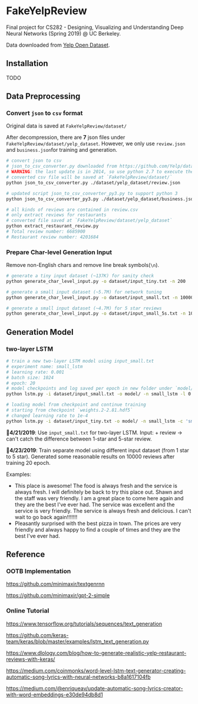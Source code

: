 # FakeYelpReview
Final project for CS282 - Designing, Visualizing and Understanding Deep Neural Networks (Spring 2019) @ UC Berkeley. 

Data downloaded from [Yelp Open Dataset](https://www.yelp.com/dataset).

## Installation

TODO

## Data Preprocessing

### Convert `json` to `csv` format

Original data is saved at `FakeYelpReview/dataset/`

After decompression, there are **7** json files under `FakeYelpReview/dataset/yelp_dataset`. However, we only use `review.json` and `business.json`for training and generation.

```bash
# convert json to csv
# json_to_csv_converter.py downloaded from https://github.com/Yelp/dataset-examples
# WARNING: the last update is in 2014, so use python 2.7 to execute the python script
# converted csv file will be saved at `FakeYelpReview/dataset/`
python json_to_csv_converter.py ./dataset/yelp_dataset/review.json

# updated script json_to_csv_converter_py3.py to support python 3
python json_to_csv_converter_py3.py ./dataset/yelp_dataset/business.json

# all kinds of reviews are contained in review.csv
# only extract reviews for restaurants
# converted file saved at `FakeYelpReview/dataset/yelp_dataset`
python extract_restaurant_review.py
# Total review number: 6685900
# Restaurant review number: 4201684
```

### Prepare Char-level Generation Input

Remove non-English chars and remove line break symbols(`\n`).

```bash
# generate a tiny input dataset (~137K) for sanity check
python generate_char_level_input.py -o dataset/input_tiny.txt -n 200

# generate a small input dataset (~5.7M) for network tuning
python generate_char_level_input.py -o dataset/input_small.txt -n 10000

# generate a small input dataset (~4.7M) for 5 star reviews
python generate_char_level_input.py -o dataset/input_small_5s.txt -n 10000 -s 5
```

## Generation Model

### two-layer LSTM

```bash
# train a new two-layer LSTM model using input_small.txt
# experiment name: small_lstm
# learning rate: 0.001
# batch size: 1024
# epoch: 20
# model checkpoints and log saved per epoch in new folder under `model/`
python lstm.py -i dataset/input_small.txt -o model/ -n small_lstm -l 0.001 -b 1024 -e 20

# loading model from checkpoint and continue training
# starting from checkpoint `weights.2-2.81.hdf5`
# changed learning rate to 1e-4
python lstm.py -i dataset/input_tiny.txt -o model/ -n small_lstm -c 'small_lstm-2019-04-22_04:09:06/weights.2-2.81.hdf5' -l 0.0001 -b 1024 -e 10
```

**📌4/21/2019**: Use `input_small.txt` for two-layer LSTM. Input: <ONE> + review -> can't catch the difference between 1-star and 5-star review.

**📌4/23/2019**: Train separate model using different input dataset (from 1 star to 5 star). Generated some reasonable results on 10000 reviews after training 20 epoch.

Examples: 

- This place is awesome! The food is always fresh and the service is always fresh.  I will definitely be back to try this place out. Shawn and the staff was very friendly.  I am a great place to come here again and they are the best I've ever had. The service was excellent and the service is very friendly. The service is always fresh and delicious. I can't wait to go back again!!!!!!!
- Pleasantly surprised with the best pizza in town. The prices are very friendly and always happy to find a couple of times and they are the best I've ever had.

## Reference

### OOTB Implementation

https://github.com/minimaxir/textgenrnn

https://github.com/minimaxir/gpt-2-simple

### Online Tutorial

https://www.tensorflow.org/tutorials/sequences/text_generation

https://github.com/keras-team/keras/blob/master/examples/lstm_text_generation.py

https://www.dlology.com/blog/how-to-generate-realistic-yelp-restaurant-reviews-with-keras/

https://medium.com/coinmonks/word-level-lstm-text-generator-creating-automatic-song-lyrics-with-neural-networks-b8a1617104fb

https://medium.com/@enriqueav/update-automatic-song-lyrics-creator-with-word-embeddings-e30de94db8d1
